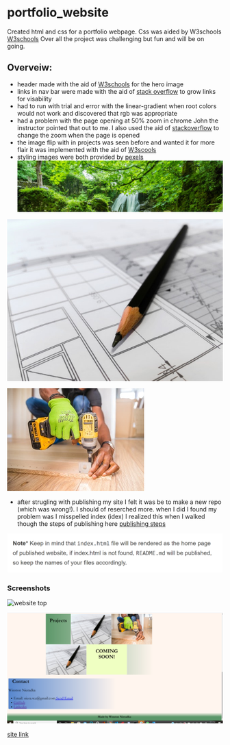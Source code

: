 # portfolio_website
Created  html and css for a portfolio webpage.
Css was aided by W3schools [W3schools](https://www.w3schools.com/default.asp)
Over all the project was challenging but fun and will be on going.

## Overveiw:

* header made with the aid of [W3schools](https://www.w3schools.com/howto/howto_css_hero_image.asp) for the hero image
* links in nav bar were made with the aid of [stack overflow](https://stackoverflow.com/questions/47960948/link-grow-font-on-hover) to grow links for visability
* had to run with trial and error with the linear-gradient when root colors would not work and discovered that rgb was appropriate
* had a problem with the page opening at 50% zoom in chrome John the instructor pointed that out to me. I also used the aid of [stackoverflow](https://stackoverflow.com/questions/712689/css-div-stretch-100-page-height) to change the zoom when the page is opened
* the image flip with in projects was seen before and wanted it for more flair it was implemented with the aid of [W3scools](https://www.w3schools.com/howto/howto_css_flip_image.asp)
* styling images were both provided by [pexels](https://www.pexels.com/)
![hero background](assets/images/pexels-pixabay-460621.jpg)

![project image pencil](assets/images/pexels-pixabay-268362.jpg)

![project image drill](assets/images/pexels-bidvine-1249611.jpg)
* after strugling with publishing my site I felt it was be to make a new repo (which was wrong!). I should of reserched more. when I did I found my problem was 
I misspelled index (idex) I realized this when I walked though the steps of publishing here [publishing steps](https://hackernoon.com/use-custom-domain-with-github-pages-2-straightforward-steps-cf561eee244f) 

![note that helped](assets/images/screenshot_183815.png) 
### Screenshots

![website top](./assets/images/portfolio1_ss_2-20.png)

![website bottom](assets/images/portfolio2_ss_2-20.png)

[site link](https://wan2748.github.io/pro_portfolio_webpage/) 

